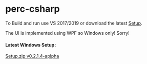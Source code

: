 # perc-csharp

To Build and run use VS 2017/2019 or download the latest [Setup](https://github.com/rOBloOm/perc-csharp/releases/download/v0.2.1.4-alpha/setup.zip).

The UI is implemented using WPF so Windows only! Sorry!

#### Latest Windows Setup:

[Setup.zip v0.2.1.4-aplpha](https://github.com/rOBloOm/perc-csharp/releases/download/v0.2.1.4-alpha/setup.zip)
